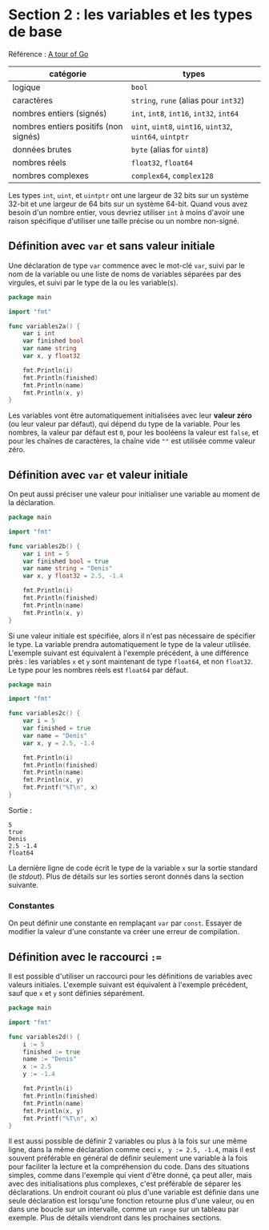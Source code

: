 # Section 2 : les variables et les types de base

Référence : [A tour of Go](https://go.dev/tour/basics/11)

| catégorie                             | types                                                    |
|---------------------------------------|----------------------------------------------------------|
| logique                               | `bool`                                                   |
| caractères                            | `string`, `rune` (alias pour `int32`)                    |
| nombres entiers (signés)              | `int`, `int8`, `int16`, `int32`, `int64`                 |
| nombres entiers positifs (non signés) | `uint`, `uint8`, `uint16`, `uint32`, `uint64`, `uintptr` |
| données brutes                        | `byte` (alias for `uint8`)                               |
| nombres réels                         | `float32`, `float64`                                     |
| nombres complexes                     | `complex64`, `complex128`                                |

Les types `int`, `uint`, et `uintptr` ont une largeur de 32 bits sur un système 32-bit et une largeur de 64 bits sur un
système 64-bit. Quand vous avez besoin d'un nombre entier, vous devriez utiliser `int` à moins d'avoir une raison
spécifique d'utiliser une taille précise ou un nombre non-signé.

## Définition avec `var` et sans valeur initiale

Une déclaration de type `var` commence avec le mot-clé `var`, suivi par le nom de la variable ou une liste de noms de
variables séparées par des virgules, et suivi par le type de la ou les variable(s).

```go
package main

import "fmt"

func variables2a() {
	var i int
	var finished bool
	var name string
	var x, y float32

	fmt.Println(i)
	fmt.Println(finished)
	fmt.Println(name)
	fmt.Println(x, y)
}
```

Les variables vont être automatiquement initialisées avec leur **valeur zéro** (ou leur valeur par défaut), qui dépend
du type de la variable. Pour les nombres, la valeur par défaut est `0`, pour les booléens la valeur est `false`, et pour
les chaînes de caractères, la chaîne vide `""` est utilisée comme valeur zéro.

## Définition avec `var` et valeur initiale

On peut aussi préciser une valeur pour initialiser une variable au moment de la déclaration.

```go
package main

import "fmt"

func variables2b() {
	var i int = 5
	var finished bool = true
	var name string = "Denis"
	var x, y float32 = 2.5, -1.4

	fmt.Println(i)
	fmt.Println(finished)
	fmt.Println(name)
	fmt.Println(x, y)
}
```

Si une valeur initiale est spécifiée, alors il n'est pas nécessaire de spécifier le type. La variable prendra
automatiquement le type de la valeur utilisée. L'exemple suivant est équivalent à l'exemple précédent, à une différence
près : les variables `x` et `y` sont maintenant de type `float64`, et non `float32`. Le type pour les nombres réels
est `float64` par défaut.

```go
package main

import "fmt"

func variables2c() {
	var i = 5
	var finished = true
	var name = "Denis"
	var x, y = 2.5, -1.4

	fmt.Println(i)
	fmt.Println(finished)
	fmt.Println(name)
	fmt.Println(x, y)
	fmt.Printf("%T\n", x)
}
```

Sortie :

```
5
true
Denis
2.5 -1.4
float64

```

La dernière ligne de code écrit le type de la variable `x` sur la sortie standard (le _stdout_). Plus de détails sur les
sorties seront donnés dans la section suivante.

### Constantes

On peut définir une constante en remplaçant `var` par `const`. Essayer de modifier la valeur d'une constante va créer
une erreur de compilation.

## Définition avec le raccourci `:=`

Il est possible d'utiliser un raccourci pour les définitions de variables avec valeurs initiales. L'exemple suivant est
équivalent à l'exemple précédent, sauf que `x` et `y` sont définies séparément.

```go
package main

import "fmt"

func variables2d() {
	i := 5
	finished := true
	name := "Denis"
	x := 2.5
	y := -1.4

	fmt.Println(i)
	fmt.Println(finished)
	fmt.Println(name)
	fmt.Println(x, y)
	fmt.Printf("%T\n", x)
}
```

Il est aussi possible de définir 2 variables ou plus à la fois sur une même ligne, dans la même déclaration comme ceci
`x, y := 2.5, -1.4`, mais il est souvent préférable en général de définir seulement une variable à la fois pour
faciliter la lecture et la compréhension du code. Dans des situations simples, comme dans l'exemple qui vient d'être
donné, ça peut aller, mais avec des initialisations plus complexes, c'est préférable de séparer les déclarations. Un
endroit courant où plus d'une variable est définie dans une seule déclaration est lorsqu'une fonction retourne plus
d'une valeur, ou en dans une boucle sur un intervalle, comme un `range` sur un tableau par exemple. Plus de détails
viendront dans les prochaines sections.